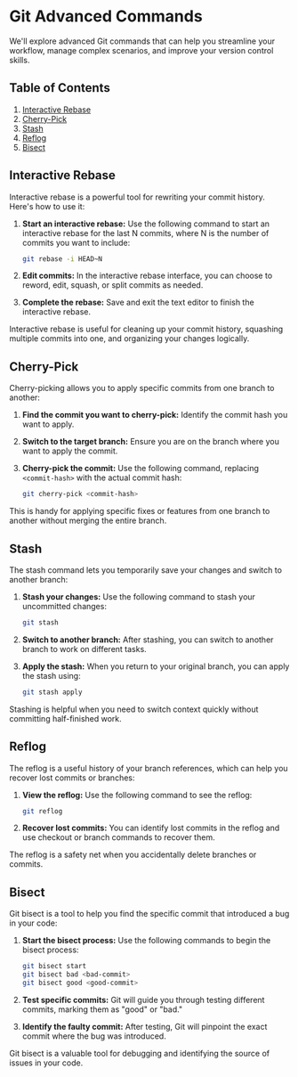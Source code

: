 # Git Advanced Commands

We'll explore advanced Git commands that can help you streamline your workflow, manage complex scenarios, and improve your version control skills.

## Table of Contents

1. [Interactive Rebase](#interactive-rebase)
2. [Cherry-Pick](#cherry-pick)
3. [Stash](#stash)
4. [Reflog](#reflog)
5. [Bisect](#bisect)

## Interactive Rebase

Interactive rebase is a powerful tool for rewriting your commit history. Here's how to use it:

1. **Start an interactive rebase:** Use the following command to start an interactive rebase for the last N commits, where N is the number of commits you want to include:

   ```bash
   git rebase -i HEAD~N
   ```

2. **Edit commits:** In the interactive rebase interface, you can choose to reword, edit, squash, or split commits as needed.

3. **Complete the rebase:** Save and exit the text editor to finish the interactive rebase.

Interactive rebase is useful for cleaning up your commit history, squashing multiple commits into one, and organizing your changes logically.

## Cherry-Pick

Cherry-picking allows you to apply specific commits from one branch to another:

1. **Find the commit you want to cherry-pick:** Identify the commit hash you want to apply.

2. **Switch to the target branch:** Ensure you are on the branch where you want to apply the commit.

3. **Cherry-pick the commit:** Use the following command, replacing `<commit-hash>` with the actual commit hash:

   ```bash
   git cherry-pick <commit-hash>
   ```

This is handy for applying specific fixes or features from one branch to another without merging the entire branch.

## Stash

The stash command lets you temporarily save your changes and switch to another branch:

1. **Stash your changes:** Use the following command to stash your uncommitted changes:

   ```bash
   git stash
   ```

2. **Switch to another branch:** After stashing, you can switch to another branch to work on different tasks.

3. **Apply the stash:** When you return to your original branch, you can apply the stash using:

   ```bash
   git stash apply
   ```

Stashing is helpful when you need to switch context quickly without committing half-finished work.

## Reflog

The reflog is a useful history of your branch references, which can help you recover lost commits or branches:

1. **View the reflog:** Use the following command to see the reflog:

   ```bash
   git reflog
   ```

2. **Recover lost commits:** You can identify lost commits in the reflog and use checkout or branch commands to recover them.

The reflog is a safety net when you accidentally delete branches or commits.

## Bisect

Git bisect is a tool to help you find the specific commit that introduced a bug in your code:

1. **Start the bisect process:** Use the following commands to begin the bisect process:

   ```bash
   git bisect start
   git bisect bad <bad-commit>
   git bisect good <good-commit>
   ```

2. **Test specific commits:** Git will guide you through testing different commits, marking them as "good" or "bad."

3. **Identify the faulty commit:** After testing, Git will pinpoint the exact commit where the bug was introduced.

Git bisect is a valuable tool for debugging and identifying the source of issues in your code.
